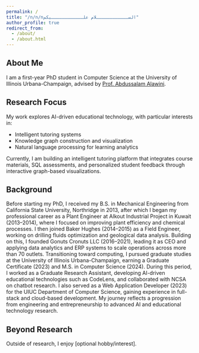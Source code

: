 ```yaml
---
permalink: /
title: "/n/n/nالســــــــــــلام علــــــــــــيكم"
author_profile: true
redirect_from: 
  - /about/
  - /about.html
---
```


## About Me
I am a first-year PhD student in Computer Science at the University of Illinois Urbana-Champaign, advised by [Prof. Abdussalam Alawini](https://cs.illinois.edu/about/people/faculty/alawini).

## Research Focus
My work explores AI-driven educational technology, with particular interests in:  
- Intelligent tutoring systems  
- Knowledge graph construction and visualization  
- Natural language processing for learning analytics  

Currently, I am building an intelligent tutoring platform that integrates course materials, SQL assessments, and personalized student feedback through interactive graph-based visualizations.

## Background
Before starting my PhD, I received my B.S. in Mechanical Engineering from California State University, Northridge in 2013, after which I began my professional career as a Plant Engineer at Alkout Industrial Project in Kuwait (2013–2014), where I focused on improving plant efficiency and chemical processes. I then joined Baker Hughes (2014–2015) as a Field Engineer, working on drilling fluids optimization and geological data analysis. Building on this, I founded Gonuts Cronuts LLC (2016–2021), leading it as CEO and applying data analytics and ERP systems to scale operations across more than 70 outlets. Transitioning toward computing, I pursued graduate studies at the University of Illinois Urbana-Champaign, earning a Graduate Certificate (2023) and M.S. in Computer Science (2024). During this period, I worked as a Graduate Research Assistant, developing AI-driven educational technologies such as CodeLens, and collaborated with NCSA on chatbot research. I also served as a Web Application Developer (2023) for the UIUC Department of Computer Science, gaining experience in full-stack and cloud-based development. My journey reflects a progression from engineering and entrepreneurship to advanced AI and educational technology research.

## Beyond Research
Outside of research, I enjoy [optional hobby/interest].
